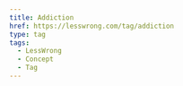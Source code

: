 ```yaml
---
title: Addiction
href: https://lesswrong.com/tag/addiction
type: tag
tags:
  - LessWrong
  - Concept
  - Tag
---
```


